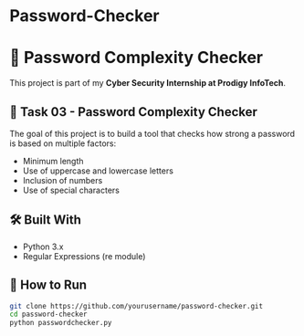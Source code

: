 # Password-Checker
# 🔐 Password Complexity Checker

This project is part of my **Cyber Security Internship at Prodigy InfoTech**.

## 📌 Task 03 - Password Complexity Checker

The goal of this project is to build a tool that checks how strong a password is based on multiple factors:
- Minimum length
- Use of uppercase and lowercase letters
- Inclusion of numbers
- Use of special characters

## 🛠️ Built With

- Python 3.x
- Regular Expressions (re module)

## 🚀 How to Run

```bash
git clone https://github.com/yourusername/password-checker.git
cd password-checker
python passwordchecker.py
